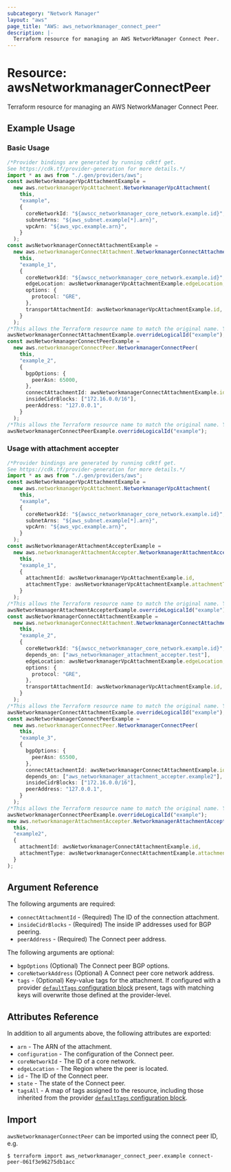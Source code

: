 ```yaml
---
subcategory: "Network Manager"
layout: "aws"
page_title: "AWS: aws_networkmanager_connect_peer"
description: |-
  Terraform resource for managing an AWS NetworkManager Connect Peer.
---
```


# Resource: awsNetworkmanagerConnectPeer

Terraform resource for managing an AWS NetworkManager Connect Peer.

## Example Usage

### Basic Usage

```typescript
/*Provider bindings are generated by running cdktf get.
See https://cdk.tf/provider-generation for more details.*/
import * as aws from "./.gen/providers/aws";
const awsNetworkmanagerVpcAttachmentExample =
  new aws.networkmanagerVpcAttachment.NetworkmanagerVpcAttachment(
    this,
    "example",
    {
      coreNetworkId: "${awscc_networkmanager_core_network.example.id}",
      subnetArns: "${aws_subnet.example[*].arn}",
      vpcArn: "${aws_vpc.example.arn}",
    }
  );
const awsNetworkmanagerConnectAttachmentExample =
  new aws.networkmanagerConnectAttachment.NetworkmanagerConnectAttachment(
    this,
    "example_1",
    {
      coreNetworkId: "${awscc_networkmanager_core_network.example.id}",
      edgeLocation: awsNetworkmanagerVpcAttachmentExample.edgeLocation,
      options: {
        protocol: "GRE",
      },
      transportAttachmentId: awsNetworkmanagerVpcAttachmentExample.id,
    }
  );
/*This allows the Terraform resource name to match the original name. You can remove the call if you don't need them to match.*/
awsNetworkmanagerConnectAttachmentExample.overrideLogicalId("example");
const awsNetworkmanagerConnectPeerExample =
  new aws.networkmanagerConnectPeer.NetworkmanagerConnectPeer(
    this,
    "example_2",
    {
      bgpOptions: {
        peerAsn: 65000,
      },
      connectAttachmentId: awsNetworkmanagerConnectAttachmentExample.id,
      insideCidrBlocks: ["172.16.0.0/16"],
      peerAddress: "127.0.0.1",
    }
  );
/*This allows the Terraform resource name to match the original name. You can remove the call if you don't need them to match.*/
awsNetworkmanagerConnectPeerExample.overrideLogicalId("example");

```

### Usage with attachment accepter

```typescript
/*Provider bindings are generated by running cdktf get.
See https://cdk.tf/provider-generation for more details.*/
import * as aws from "./.gen/providers/aws";
const awsNetworkmanagerVpcAttachmentExample =
  new aws.networkmanagerVpcAttachment.NetworkmanagerVpcAttachment(
    this,
    "example",
    {
      coreNetworkId: "${awscc_networkmanager_core_network.example.id}",
      subnetArns: "${aws_subnet.example[*].arn}",
      vpcArn: "${aws_vpc.example.arn}",
    }
  );
const awsNetworkmanagerAttachmentAccepterExample =
  new aws.networkmanagerAttachmentAccepter.NetworkmanagerAttachmentAccepter(
    this,
    "example_1",
    {
      attachmentId: awsNetworkmanagerVpcAttachmentExample.id,
      attachmentType: awsNetworkmanagerVpcAttachmentExample.attachmentType,
    }
  );
/*This allows the Terraform resource name to match the original name. You can remove the call if you don't need them to match.*/
awsNetworkmanagerAttachmentAccepterExample.overrideLogicalId("example");
const awsNetworkmanagerConnectAttachmentExample =
  new aws.networkmanagerConnectAttachment.NetworkmanagerConnectAttachment(
    this,
    "example_2",
    {
      coreNetworkId: "${awscc_networkmanager_core_network.example.id}",
      depends_on: ["aws_networkmanager_attachment_accepter.test"],
      edgeLocation: awsNetworkmanagerVpcAttachmentExample.edgeLocation,
      options: {
        protocol: "GRE",
      },
      transportAttachmentId: awsNetworkmanagerVpcAttachmentExample.id,
    }
  );
/*This allows the Terraform resource name to match the original name. You can remove the call if you don't need them to match.*/
awsNetworkmanagerConnectAttachmentExample.overrideLogicalId("example");
const awsNetworkmanagerConnectPeerExample =
  new aws.networkmanagerConnectPeer.NetworkmanagerConnectPeer(
    this,
    "example_3",
    {
      bgpOptions: {
        peerAsn: 65500,
      },
      connectAttachmentId: awsNetworkmanagerConnectAttachmentExample.id,
      depends_on: ["aws_networkmanager_attachment_accepter.example2"],
      insideCidrBlocks: ["172.16.0.0/16"],
      peerAddress: "127.0.0.1",
    }
  );
/*This allows the Terraform resource name to match the original name. You can remove the call if you don't need them to match.*/
awsNetworkmanagerConnectPeerExample.overrideLogicalId("example");
new aws.networkmanagerAttachmentAccepter.NetworkmanagerAttachmentAccepter(
  this,
  "example2",
  {
    attachmentId: awsNetworkmanagerConnectAttachmentExample.id,
    attachmentType: awsNetworkmanagerConnectAttachmentExample.attachmentType,
  }
);

```

## Argument Reference

The following arguments are required:

* `connectAttachmentId` - (Required) The ID of the connection attachment.
* `insideCidrBlocks` - (Required) The inside IP addresses used for BGP peering.
* `peerAddress` - (Required) The Connect peer address.

The following arguments are optional:

* `bgpOptions` (Optional) The Connect peer BGP options.
* `coreNetworkAddress` (Optional) A Connect peer core network address.
* `tags` - (Optional) Key-value tags for the attachment. If configured with a provider [`defaultTags` configuration block](https://registry.terraform.io/providers/hashicorp/aws/latest/docs#default_tags-configuration-block) present, tags with matching keys will overwrite those defined at the provider-level.

## Attributes Reference

In addition to all arguments above, the following attributes are exported:

* `arn` - The ARN of the attachment.
* `configuration` - The configuration of the Connect peer.
* `coreNetworkId` - The ID of a core network.
* `edgeLocation` - The Region where the peer is located.
* `id` - The ID of the Connect peer.
* `state` - The state of the Connect peer.
* `tagsAll` - A map of tags assigned to the resource, including those inherited from the provider [`defaultTags` configuration block](https://registry.terraform.io/providers/hashicorp/aws/latest/docs#default_tags-configuration-block).

## Import

`awsNetworkmanagerConnectPeer` can be imported using the connect peer ID, e.g.

```console
$ terraform import aws_networkmanager_connect_peer.example connect-peer-061f3e96275db1acc
```
